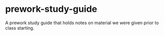 # prework-study-guide
A prework study guide that holds notes on material we were given prior to class starting.
